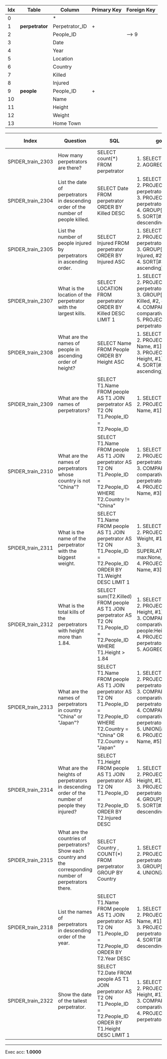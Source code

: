  | Idx | Table      | Column | Primary Key | Foreign Key | 
 | ----------- | ----------- | ----------- | ----------- | ----------- | 
  | 0 |  | * |   |   | 
 | 1 | **perpetrator** | Perpetrator_ID | + |   | 
 | 2 |   | People_ID |   | --> 9 | 
 | 3 |   | Date |   |   | 
 | 4 |   | Year |   |   | 
 | 5 |   | Location |   |   | 
 | 6 |   | Country |   |   | 
 | 7 |   | Killed |   |   | 
 | 8 |   | Injured |   |   | 
 | 9 | **people** | People_ID | + |   | 
 | 10 |   | Name |   |   | 
 | 11 |   | Height |   |   | 
 | 12 |   | Weight |   |   | 
 | 13 |   | Home Town |   |   | 
 
  | Index | Question  | SQL | gold QDMR | pred QDMR | Exec | SQL hardness |
  | ----------- | ----------- | ----------- |  ----------- | ----------- | ----------- | ----------- | 
 | SPIDER_train_2303 | How many perpetrators are there? | SELECT count(*) FROM perpetrator | 1. SELECT[tbl:​perpetrator] <br>2. AGGREGATE[count, #1] <br> | 1. SELECT[tbl:​perpetrator] <br>2. AGGREGATE[count, #1] <br> | + | easy | 
  | SPIDER_train_2304 | List the date of perpetrators in descending order of the number of people killed. | SELECT Date FROM perpetrator ORDER BY Killed DESC | 1. SELECT[tbl:​perpetrator] <br>2. PROJECT[col:​perpetrator:​Date, #1] <br>3. PROJECT[col:​perpetrator:​Killed, #1] <br>4. GROUP[count, #3, #1] <br>5. SORT[#2, #4, sortdir:​descending] <br> | 1. SELECT[tbl:​perpetrator] <br>2. PROJECT[col:​perpetrator:​Date, #1] <br>3. PROJECT[col:​perpetrator:​Killed, #1] <br>4. GROUP[count, #3, #1] <br>5. SORT[#2, #4, sortdir:​descending] <br> | + | easy | 
  | SPIDER_train_2305 | List the number of people injured by perpetrators in ascending order. | SELECT Injured FROM perpetrator ORDER BY Injured ASC | 1. SELECT[tbl:​perpetrator] <br>2. PROJECT[col:​perpetrator:​Injured, #1] <br>3. GROUP[col:​perpetrator:​Injured, #2, #1] <br>4. SORT[#3, #3, sortdir:​ascending] <br> | 1. SELECT[tbl:​perpetrator] <br>2. PROJECT[col:​perpetrator:​Injured, #1] <br>3. GROUP[sum, #2, #1] <br>4. SORT[#3, #3, sortdir:​ascending] <br> | + | easy | 
  | SPIDER_train_2307 | What is the location of the perpetrator with the largest kills. | SELECT LOCATION FROM perpetrator ORDER BY Killed DESC LIMIT 1 | 1. SELECT[tbl:​perpetrator] <br>2. PROJECT[col:​perpetrator:​Killed, #1] <br>3. GROUP[col:​perpetrator:​Killed, #2, #1] <br>4. COMPARATIVE[#1, #3, comparative:​max:​None] <br>5. PROJECT[col:​perpetrator:​Location, #4] <br> | 1. SELECT[tbl:​perpetrator] <br>2. PROJECT[col:​perpetrator:​Killed, #1] <br>3. GROUP[sum, #2, #1] <br>4. SUPERLATIVE[comparative:​max:​None, #1, #3] <br>5. PROJECT[col:​perpetrator:​Location, #4] <br> | + | medium | 
  | SPIDER_train_2308 | What are the names of people in ascending order of height? | SELECT Name FROM People ORDER BY Height ASC | 1. SELECT[tbl:​people] <br>2. PROJECT[col:​people:​Name, #1] <br>3. PROJECT[col:​people:​Height, #1] <br>4. SORT[#2, #3, sortdir:​ascending] <br> | 1. SELECT[tbl:​people] <br>2. PROJECT[col:​people:​Name, #1] <br>3. PROJECT[col:​people:​Height, #1] <br>4. SORT[#2, #3, sortdir:​ascending] <br> | + | easy | 
  | SPIDER_train_2309 | What are the names of perpetrators? | SELECT T1.Name FROM people AS T1 JOIN perpetrator AS T2 ON T1.People_ID  =  T2.People_ID | 1. SELECT[tbl:​perpetrator] <br>2. PROJECT[col:​people:​Name, #1] <br> | 1. SELECT[tbl:​perpetrator] <br>2. PROJECT[col:​people:​Name, #1] <br> | + | easy | 
  | SPIDER_train_2310 | What are the names of perpetrators whose country is not "China"? | SELECT T1.Name FROM people AS T1 JOIN perpetrator AS T2 ON T1.People_ID  =  T2.People_ID WHERE T2.Country != "China" | 1. SELECT[tbl:​perpetrator] <br>2. PROJECT[col:​perpetrator:​Country, #1] <br>3. COMPARATIVE[#1, #2, comparative:​!=:​China:​col:​perpetrator:​Country] <br>4. PROJECT[col:​people:​Name, #3] <br> | 1. SELECT[tbl:​perpetrator] <br>2. PROJECT[col:​perpetrator:​Country, #1] <br>3. COMPARATIVE[#1, #2, comparative:​!=:​China:​col:​perpetrator:​Country] <br>4. PROJECT[col:​people:​Name, #3] <br> | + | medium | 
  | SPIDER_train_2311 | What is the name of the perpetrator with the biggest weight. | SELECT T1.Name FROM people AS T1 JOIN perpetrator AS T2 ON T1.People_ID  =  T2.People_ID ORDER BY T1.Weight DESC LIMIT 1 | 1. SELECT[tbl:​perpetrator] <br>2. PROJECT[col:​people:​Weight, #1] <br>3. SUPERLATIVE[comparative:​max:​None, #1, #2] <br>4. PROJECT[col:​people:​Name, #3] <br> | 1. SELECT[tbl:​perpetrator] <br>2. PROJECT[col:​people:​Weight, #1] <br>3. SUPERLATIVE[comparative:​max:​None, #1, #2] <br>4. PROJECT[col:​people:​Name, #3] <br> | + | hard | 
  | SPIDER_train_2312 | What is the total kills of the perpetrators with height more than 1.84. | SELECT sum(T2.Killed) FROM people AS T1 JOIN perpetrator AS T2 ON T1.People_ID  =  T2.People_ID WHERE T1.Height  >  1.84 | 1. SELECT[tbl:​perpetrator] <br>2. PROJECT[col:​people:​Height, #1] <br>3. COMPARATIVE[#1, #2, comparative:​>:​1.84:​col:​people:​Height] <br>4. PROJECT[col:​perpetrator:​Killed, #3] <br>5. AGGREGATE[sum, #4] <br> | 1. SELECT[tbl:​perpetrator] <br>2. PROJECT[col:​people:​Height, #1] <br>3. COMPARATIVE[#1, #2, comparative:​>:​1.84:​col:​people:​Height] <br>4. PROJECT[col:​perpetrator:​Killed, #3] <br>5. AGGREGATE[sum, #4] <br> | + | medium | 
  | SPIDER_train_2313 | What are the names of perpetrators in country "China" or "Japan"? | SELECT T1.Name FROM people AS T1 JOIN perpetrator AS T2 ON T1.People_ID  =  T2.People_ID WHERE T2.Country  =  "China" OR T2.Country  =  "Japan" | 1. SELECT[tbl:​perpetrator] <br>2. PROJECT[col:​perpetrator:​Country, #1] <br>3. COMPARATIVE[#1, #2, comparative:​=:​China:​col:​perpetrator:​Country] <br>4. COMPARATIVE[#1, #2, comparative:​=:​Japan:​col:​perpetrator:​Country] <br>5. UNION[#3, #4] <br>6. PROJECT[col:​people:​Name, #5] <br> | 1. SELECT[tbl:​perpetrator] <br>2. PROJECT[col:​perpetrator:​Country, #1] <br>3. COMPARATIVE[#1, #2, comparative:​=:​China:​col:​perpetrator:​Country] <br>4. COMPARATIVE[#1, #2, comparative:​=:​Japan:​col:​perpetrator:​Country] <br>5. UNION[#3, #4] <br>6. PROJECT[col:​people:​Name, #5] <br> | + | hard | 
  | SPIDER_train_2314 | What are the heights of perpetrators in descending order of the number of people they injured? | SELECT T1.Height FROM people AS T1 JOIN perpetrator AS T2 ON T1.People_ID  =  T2.People_ID ORDER BY T2.Injured DESC | 1. SELECT[tbl:​perpetrator] <br>2. PROJECT[col:​people:​Height, #1] <br>3. PROJECT[col:​perpetrator:​Injured, #1] <br>4. GROUP[count, #3, #1] <br>5. SORT[#2, #4, sortdir:​descending] <br> | 1. SELECT[tbl:​perpetrator] <br>2. PROJECT[col:​people:​Height, #1] <br>3. PROJECT[col:​perpetrator:​Injured, #1] <br>4. GROUP[count, #3, #1] <br>5. SORT[#2, #4, sortdir:​descending] <br> | + | medium | 
  | SPIDER_train_2315 | What are the countries of perpetrators? Show each country and the corresponding number of perpetrators there. | SELECT Country ,  COUNT(*) FROM perpetrator GROUP BY Country | 1. SELECT[tbl:​perpetrator] <br>2. PROJECT[col:​perpetrator:​Country, #1] <br>3. GROUP[count, #1, #2] <br>4. UNION[#2, #3] <br> | 1. SELECT[tbl:​perpetrator] <br>2. PROJECT[col:​perpetrator:​Country, #1] <br>3. GROUP[count, #1, #2] <br>4. UNION[#2, #3] <br> | + | medium | 
  | SPIDER_train_2318 | List the names of perpetrators in descending order of the year. | SELECT T1.Name FROM people AS T1 JOIN perpetrator AS T2 ON T1.People_ID  =  T2.People_ID ORDER BY T2.Year DESC | 1. SELECT[tbl:​perpetrator] <br>2. PROJECT[col:​people:​Name, #1] <br>3. PROJECT[col:​perpetrator:​Year, #1] <br>4. SORT[#2, #3, sortdir:​descending] <br> | 1. SELECT[tbl:​perpetrator] <br>2. PROJECT[col:​people:​Name, #1] <br>3. PROJECT[col:​perpetrator:​Year, #1] <br>4. SORT[#2, #3, sortdir:​descending] <br> | + | medium | 
  | SPIDER_train_2322 | Show the date of the tallest perpetrator. | SELECT T2.Date FROM people AS T1 JOIN perpetrator AS T2 ON T1.People_ID  =  T2.People_ID ORDER BY T1.Height DESC LIMIT 1 | 1. SELECT[tbl:​perpetrator] <br>2. PROJECT[col:​people:​Height, #1] <br>3. COMPARATIVE[#1, #2, comparative:​max:​None] <br>4. PROJECT[col:​perpetrator:​Date, #3] <br> | 1. SELECT[tbl:​perpetrator] <br>2. PROJECT[col:​people:​Height, #1] <br>3. SUPERLATIVE[comparative:​max:​None, #1, #2] <br>4. PROJECT[col:​perpetrator:​Date, #3] <br> | + | hard | 
 ***
 Exec acc: **1.0000**
